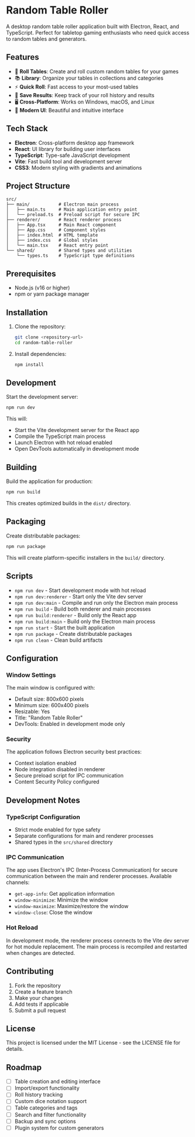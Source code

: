 # Random Table Roller

A desktop random table roller application built with Electron, React, and TypeScript. Perfect for tabletop gaming enthusiasts who need quick access to random tables and generators.

## Features

- 🎲 **Roll Tables**: Create and roll custom random tables for your games
- 📚 **Library**: Organize your tables in collections and categories
- ⚡ **Quick Roll**: Fast access to your most-used tables
- 💾 **Save Results**: Keep track of your roll history and results
- 🖥️ **Cross-Platform**: Works on Windows, macOS, and Linux
- 🎨 **Modern UI**: Beautiful and intuitive interface

## Tech Stack

- **Electron**: Cross-platform desktop app framework
- **React**: UI library for building user interfaces
- **TypeScript**: Type-safe JavaScript development
- **Vite**: Fast build tool and development server
- **CSS3**: Modern styling with gradients and animations

## Project Structure

```
src/
├── main/           # Electron main process
│   ├── main.ts     # Main application entry point
│   └── preload.ts  # Preload script for secure IPC
├── renderer/       # React renderer process
│   ├── App.tsx     # Main React component
│   ├── App.css     # Component styles
│   ├── index.html  # HTML template
│   ├── index.css   # Global styles
│   └── main.tsx    # React entry point
└── shared/         # Shared types and utilities
    └── types.ts    # TypeScript type definitions
```

## Prerequisites

- Node.js (v16 or higher)
- npm or yarn package manager

## Installation

1. Clone the repository:

   ```bash
   git clone <repository-url>
   cd random-table-roller
   ```

2. Install dependencies:

   ```bash
   npm install
   ```

## Development

Start the development server:

```bash
npm run dev
```

This will:

- Start the Vite development server for the React app
- Compile the TypeScript main process
- Launch Electron with hot reload enabled
- Open DevTools automatically in development mode

## Building

Build the application for production:

```bash
npm run build
```

This creates optimized builds in the `dist/` directory.

## Packaging

Create distributable packages:

```bash
npm run package
```

This will create platform-specific installers in the `build/` directory.

## Scripts

- `npm run dev` - Start development mode with hot reload
- `npm run dev:renderer` - Start only the Vite dev server
- `npm run dev:main` - Compile and run only the Electron main process
- `npm run build` - Build both renderer and main processes
- `npm run build:renderer` - Build only the React app
- `npm run build:main` - Build only the Electron main process
- `npm run start` - Start the built application
- `npm run package` - Create distributable packages
- `npm run clean` - Clean build artifacts

## Configuration

### Window Settings

The main window is configured with:

- Default size: 800x600 pixels
- Minimum size: 600x400 pixels
- Resizable: Yes
- Title: "Random Table Roller"
- DevTools: Enabled in development mode only

### Security

The application follows Electron security best practices:

- Context isolation enabled
- Node integration disabled in renderer
- Secure preload script for IPC communication
- Content Security Policy configured

## Development Notes

### TypeScript Configuration

- Strict mode enabled for type safety
- Separate configurations for main and renderer processes
- Shared types in the `src/shared` directory

### IPC Communication

The app uses Electron's IPC (Inter-Process Communication) for secure communication between the main and renderer processes. Available channels:

- `get-app-info`: Get application information
- `window-minimize`: Minimize the window
- `window-maximize`: Maximize/restore the window
- `window-close`: Close the window

### Hot Reload

In development mode, the renderer process connects to the Vite dev server for hot module replacement. The main process is recompiled and restarted when changes are detected.

## Contributing

1. Fork the repository
2. Create a feature branch
3. Make your changes
4. Add tests if applicable
5. Submit a pull request

## License

This project is licensed under the MIT License - see the LICENSE file for details.

## Roadmap

- [ ] Table creation and editing interface
- [ ] Import/export functionality
- [ ] Roll history tracking
- [ ] Custom dice notation support
- [ ] Table categories and tags
- [ ] Search and filter functionality
- [ ] Backup and sync options
- [ ] Plugin system for custom generators
